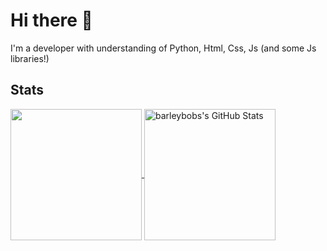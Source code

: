 # Hi there 👋

I'm a developer with understanding of Python, Html, Css, Js (and some Js libraries!)

## Stats
<a href="https://github.com/barleybobs/">
  <img height="210px" align="center" src="https://github-readme-stats.vercel.app/api/top-langs/?username=barleybobs&langs_count=3&theme=tokyonight" />
</a>
<a href="https://github.com/barleybobs">
  <img height="210px" align="center" src="https://github-readme-stats.vercel.app/api?username=barleybobs&show_icons=true&line_height=27&theme=tokyonight" alt="barleybobs's GitHub Stats" />
</a>


<!--
**barleybobs/barleybobs** is a ✨ _special_ ✨ repository because its `README.md` (this file) appears on your GitHub profile.

Here are some ideas to get you started:

- 🔭 I’m currently working on ...
- 🌱 I’m currently learning ...
- 👯 I’m looking to collaborate on ...
- 🤔 I’m looking for help with ...
- 💬 Ask me about ...
- 📫 How to reach me: ...
- 😄 Pronouns: ...
- ⚡ Fun fact: ...
-->
